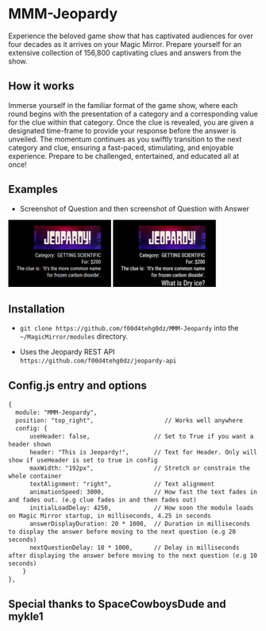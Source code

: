 # MMM-Jeopardy

Experience the beloved game show that has captivated audiences for over four decades as it arrives on your Magic Mirror. Prepare yourself for an extensive collection of 156,800 captivating clues and answers from the show.

## How it works

Immerse yourself in the familiar format of the game show, where each round begins with the presentation of a category and a corresponding value for the clue within that category. Once the clue is revealed, you are given a designated time-frame to provide your response before the answer is unveiled. The momentum continues as you swiftly transition to the next category and clue, ensuring a fast-paced, stimulating, and enjoyable experience. Prepare to be challenged, entertained, and educated all at once!

## Examples

* Screenshot of Question and then screenshot of Question with Answer

![](screenshots/screenshot.png) ![](screenshots/screenshot2.png)

## Installation

* `git clone https://github.com/f00d4tehg0dz/MMM-Jeopardy` into the `~/MagicMirror/modules` directory.

* Uses the Jeopardy REST API `https://github.com/f00d4tehg0dz/jeopardy-api`

## Config.js entry and options

    {
      module: "MMM-Jeopardy",
      position: "top_right",             		// Works well anywhere
      config: {
          useHeader: false,                  // Set to True if you want a header shown
          header: "This is Jeopardy!",       // Text for Header. Only will show if useHeader is set to true in config
          maxWidth: "192px",                 // Stretch or constrain the whole container
          textAlignment: "right",            // Text alignment
          animationSpeed: 3000,              // How fast the text fades in and fades out. (e.g clue fades in and then fades out)
          initialLoadDelay: 4250,            // How soon the module loads on Magic Mirror startup, in milliseconds, 4.25 in seconds
          answerDisplayDuration: 20 * 1000,  // Duration in milliseconds to display the answer before moving to the next question (e.g 20 seconds) 
          nextQuestionDelay: 10 * 1000,      // Delay in milliseconds after displaying the answer before moving to the next question (e.g 10 seconds)
        }
    },

## Special thanks to SpaceCowboysDude and mykle1